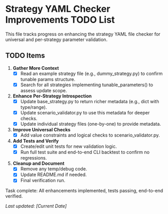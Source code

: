 # Strategy YAML Checker Improvements TODO List

This file tracks progress on enhancing the strategy YAML file checker for universal and per-strategy parameter validation.

## TODO Items

1. **Gather More Context**  
   - [x] Read an example strategy file (e.g., dummy_strategy.py) to confirm tunable params structure.  
   - [x] Search for all strategies implementing tunable_parameters() to assess update scope.  

2. **Enhance Per-Strategy Introspection**  
   - [x] Update base_strategy.py to return richer metadata (e.g., dict with type/range).  
   - [x] Update scenario_validator.py to use this metadata for deeper checks.  
   - [x] Update individual strategy files (one-by-one) to provide metadata.  

3. **Improve Universal Checks**  
   - [x] Add value constraints and logical checks to scenario_validator.py.  

4. **Add Tests and Verify**  
   - [x] Create/edit unit tests for new validation logic.  
   - [x] Run full test suite and end-to-end CLI backtest to confirm no regressions.  

5. **Cleanup and Document**  
   - [x] Remove any temp/debug code.  
   - [x] Update README.md if needed.  
   - [x] Final verification run.

Task complete: All enhancements implemented, tests passing, end-to-end verified.

*Last updated: [Current Date]* 